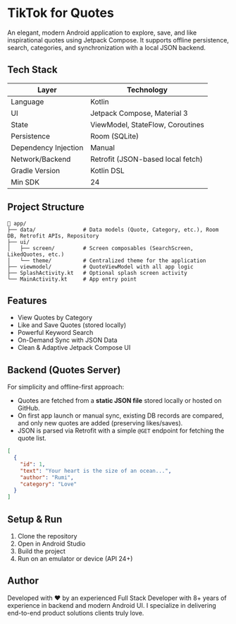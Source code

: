 # TikTok for Quotes

An elegant, modern Android application to explore, save, and like inspirational quotes using Jetpack Compose. 
It supports offline persistence, search, categories, and synchronization with a local JSON backend.

## Tech Stack
| Layer                | Technology                          |
|----------------------|--------------------------------------|
| Language             | Kotlin                               |
| UI                   | Jetpack Compose, Material 3          |
| State                | ViewModel, StateFlow, Coroutines     |
| Persistence          | Room (SQLite)                        |
| Dependency Injection | Manual                               |
| Network/Backend      | Retrofit (JSON-based local fetch)    |
| Gradle Version       | Kotlin DSL                           |
| Min SDK              | 24                                   |

## Project Structure

```
📂 app/
├── data/               # Data models (Quote, Category, etc.), Room DB, Retrofit APIs, Repository
├── ui/
│   ├── screen/         # Screen composables (SearchScreen, LikedQuotes, etc.)
│   └── theme/          # Centralized theme for the application
├── viewmodel/          # QuoteViewModel with all app logic
├── SplashActivity.kt   # Optional splash screen activity
└── MainActivity.kt     # App entry point
```
           

## Features

- View Quotes by Category
- Like and Save Quotes (stored locally)
- Powerful Keyword Search
- On-Demand Sync with JSON Data
- Clean & Adaptive Jetpack Compose UI

## Backend (Quotes Server)

For simplicity and offline-first approach:

- Quotes are fetched from a **static JSON file** stored locally or hosted on GitHub.
- On first app launch or manual sync, existing DB records are compared, and only new quotes are added (preserving likes/saves).
- JSON is parsed via Retrofit with a simple `@GET` endpoint for fetching the quote list.

```json
[
  {
    "id": 1,
    "text": "Your heart is the size of an ocean...",
    "author": "Rumi",
    "category": "Love"
  }
]
````


## Setup & Run

1. Clone the repository
2. Open in Android Studio
3. Build the project
4. Run on an emulator or device (API 24+)


## Author

Developed with ❤️ by an experienced Full Stack Developer with 8+ years of experience in backend and modern Android UI.
I specialize in delivering end-to-end product solutions clients truly love.
